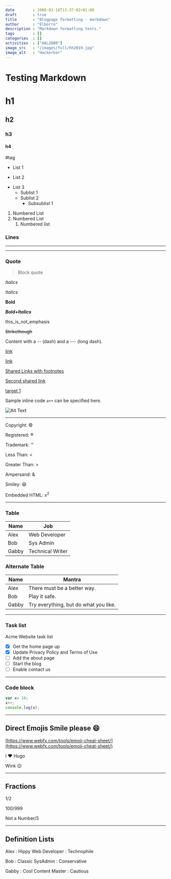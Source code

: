 ```yaml
---
date        : 2000-03-16T13:37:02+01:00
draft       : true
title       : "Blogpage formatting - markdown"
author      : "Elborro"
description : "Markdown formatting tests."
tags        : []
categories  : []
activities  : ["HAL2000"]
image_src   : "/images/full/hh2019.jpg"
image_alt   : "Hackerbar"
---
```


# Testing Markdown

# h1
## h2
### h3
#### h4

#tag

* List 1
+ List 2
- List 3
  - Sublist 1
  + Sublist 2
    + Subsublist 1

1. Numbered List
2. Numbered List
   1. Numbered list

### Lines
----
****

### Quote
> Block quote

*Italics*

_Italics_

__Bold__

___Bold+Italics___

this_is_not_emphasis

~~Strikethough~~

Content with a -- (dash) and a --- (long dash).


[link](http://link/path/to/target)

[link](http://link/path/to/target "TITLE ON LINK")

[Shared Links with footnotes][target 1]

[Second shared link][target 1]

[target 1]

[target 1]: http://footnote.com

Sample inline code `a++` can be specified here.

![Alt Text](/path/to/image "Optional Tooltip")

----

Copyright: &copy;

Registered: &reg;

Trademark: &trade;

Less Than: &lt;

Greater Than: &gt;

Ampersand: &amp;

Smiley: &#x1F604;

Embedded HTML: x<sup>2</sup>

----

### Table

   Name | Job
--------|------
   Alex | Web Developer
    Bob | Sys Admin
  Gabby | Technical Writer

### Alternate Table

|  Name | Mantra |
|  ---  |   ---  |
| Alex  | There must be a better way. |
| Bob   | Play it safe. |
| Gabby | Try everything, but do what you like. |

----

### Task list

Acme Website task list
- [x] Get the home page up
- [x] Update Privacy Policy and Terms of Use
- [ ] Add the about page
- [ ] Start the blog
- [ ] Enable contact us

----

### Code block

```js
var x= 10;
x++;
console.log(x);
```

----

## Direct Emojis Smile please :smile:

[https://www.webfx.com/tools/emoji-cheat-sheet/](https://www.webfx.com/tools/emoji-cheat-sheet/)

I :heart: Hugo

Wink :wink:

----

## Fractions

1/2

100/999

Not a Number/5

----

## Definition Lists

Alex
: Hippy Web Developer
: Technophile

Bob
: Classic SysAdmin
: Conservative

Gabby
: Cool Content Master
: Cautious
